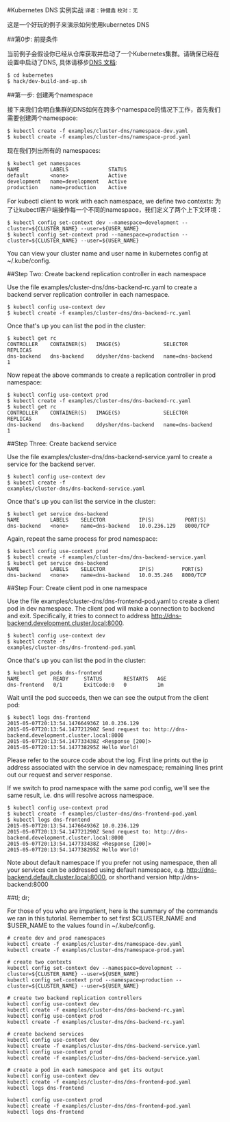 #Kubernetes DNS 实例实战
`译者：钟健鑫` `校对：无`


这是一个好玩的例子来演示如何使用kubernetes DNS

##第0步: 前提条件

当前例子会假设你已经从仓库获取并启动了一个Kubernetes集群。请确保已经在设置中启动了DNS, 具体请移步[DNS 文档](https://releases.k8s.io/v1.0.6/cluster/addons/dns):

```
$ cd kubernetes
$ hack/dev-build-and-up.sh
```

##第一步: 创建两个namespace

接下来我们会明白集群的DNS如何在跨多个namespace的情况下工作，首先我们需要创建两个namespace:

```
$ kubectl create -f examples/cluster-dns/namespace-dev.yaml
$ kubectl create -f examples/cluster-dns/namespace-prod.yaml
```

现在我们列出所有的 namespaces:

```
$ kubectl get namespaces
NAME          LABELS             STATUS
default       <none>             Active
development   name=development   Active
production    name=production    Active
```

For kubectl client to work with each namespace, we define two contexts:
为了让kubectl客户端操作每一个不同的namespace，我们定义了两个上下文环境：

```
$ kubectl config set-context dev --namespace=development --cluster=${CLUSTER_NAME} --user=${USER_NAME}
$ kubectl config set-context prod --namespace=production --cluster=${CLUSTER_NAME} --user=${USER_NAME}
```

You can view your cluster name and user name in kubernetes config at ~/.kube/config.


##Step Two: Create backend replication controller in each namespace

Use the file examples/cluster-dns/dns-backend-rc.yaml to create a backend server replication controller in each namespace.

```
$ kubectl config use-context dev
$ kubectl create -f examples/cluster-dns/dns-backend-rc.yaml
```

Once that's up you can list the pod in the cluster:

```
$ kubectl get rc
CONTROLLER    CONTAINER(S)   IMAGE(S)              SELECTOR           REPLICAS
dns-backend   dns-backend    ddysher/dns-backend   name=dns-backend   1
```

Now repeat the above commands to create a replication controller in prod namespace:

```
$ kubectl config use-context prod
$ kubectl create -f examples/cluster-dns/dns-backend-rc.yaml
$ kubectl get rc
CONTROLLER    CONTAINER(S)   IMAGE(S)              SELECTOR           REPLICAS
dns-backend   dns-backend    ddysher/dns-backend   name=dns-backend   1
```

##Step Three: Create backend service

Use the file examples/cluster-dns/dns-backend-service.yaml to create a service for the backend server.
```
$ kubectl config use-context dev
$ kubectl create -f
examples/cluster-dns/dns-backend-service.yaml
```
Once that's up you can list the service in the cluster:

```
$ kubectl get service dns-backend
NAME          LABELS    SELECTOR           IP(S)          PORT(S)
dns-backend   <none>    name=dns-backend   10.0.236.129   8000/TCP
```
Again, repeat the same process for prod namespace:

```
$ kubectl config use-context prod
$ kubectl create -f examples/cluster-dns/dns-backend-service.yaml
$ kubectl get service dns-backend
NAME          LABELS    SELECTOR           IP(S)         PORT(S)
dns-backend   <none>    name=dns-backend   10.0.35.246   8000/TCP
```

##Step Four: Create client pod in one namespace

Use the file examples/cluster-dns/dns-frontend-pod.yaml to create a client pod in dev namespace. The client pod will make a connection to backend and exit. Specifically, it tries to connect to address http://dns-backend.development.cluster.local:8000.

```
$ kubectl config use-context dev
$ kubectl create -f
examples/cluster-dns/dns-frontend-pod.yaml
```
Once that's up you can list the pod in the cluster:
```
$ kubectl get pods dns-frontend
NAME           READY     STATUS       RESTARTS   AGE
dns-frontend   0/1       ExitCode:0   0          1m
```

Wait until the pod succeeds, then we can see the output from the client pod:
```
$ kubectl logs dns-frontend
2015-05-07T20:13:54.147664936Z 10.0.236.129
2015-05-07T20:13:54.147721290Z Send request to: http://dns-backend.development.cluster.local:8000
2015-05-07T20:13:54.147733438Z <Response [200]>
2015-05-07T20:13:54.147738295Z Hello World!
```
Please refer to the source code about the log. First line prints out the ip address associated with the service in dev namespace; remaining lines print out our request and server response.

If we switch to prod namespace with the same pod config, we'll see the same result, i.e. dns will resolve across namespace.

```
$ kubectl config use-context prod
$ kubectl create -f examples/cluster-dns/dns-frontend-pod.yaml
$ kubectl logs dns-frontend
2015-05-07T20:13:54.147664936Z 10.0.236.129
2015-05-07T20:13:54.147721290Z Send request to: http://dns-backend.development.cluster.local:8000
2015-05-07T20:13:54.147733438Z <Response [200]>
2015-05-07T20:13:54.147738295Z Hello World!
```
Note about default namespace
If you prefer not using namespace, then all your services can be addressed using default namespace, e.g. http://dns-backend.default.cluster.local:8000, or shorthand version http://dns-backend:8000

##tl; dr;

For those of you who are impatient, here is the summary of the commands we ran in this tutorial. Remember to set first $CLUSTER_NAME and $USER_NAME to the values found in ~/.kube/config.

```
# create dev and prod namespaces
kubectl create -f examples/cluster-dns/namespace-dev.yaml
kubectl create -f examples/cluster-dns/namespace-prod.yaml

# create two contexts
kubectl config set-context dev --namespace=development --cluster=${CLUSTER_NAME} --user=${USER_NAME}
kubectl config set-context prod --namespace=production --cluster=${CLUSTER_NAME} --user=${USER_NAME}

# create two backend replication controllers
kubectl config use-context dev
kubectl create -f examples/cluster-dns/dns-backend-rc.yaml
kubectl config use-context prod
kubectl create -f examples/cluster-dns/dns-backend-rc.yaml

# create backend services
kubectl config use-context dev
kubectl create -f examples/cluster-dns/dns-backend-service.yaml
kubectl config use-context prod
kubectl create -f examples/cluster-dns/dns-backend-service.yaml

# create a pod in each namespace and get its output
kubectl config use-context dev
kubectl create -f examples/cluster-dns/dns-frontend-pod.yaml
kubectl logs dns-frontend

kubectl config use-context prod
kubectl create -f examples/cluster-dns/dns-frontend-pod.yaml
kubectl logs dns-frontend
```
